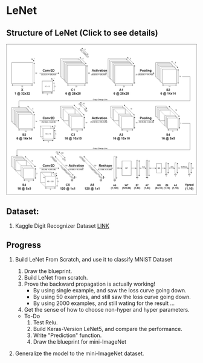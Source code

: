 # LeNet

## Structure of LeNet (Click to see details)
![Structure of LeNet](https://github.com/Ratherman/AI/blob/main/DeepLearning/HW3/imgs/Structure_LeNet5.png)

## Dataset:
1. Kaggle Digit Recognizer Dataset [LINK](https://www.kaggle.com/c/digit-recognizer/data)

## Progress
1. Build LeNet From Scratch, and use it to classify MNIST Dataset
    1. Draw the blueprint.
    2. Build LeNet from scratch.
    3. Prove the backward propagation is actually working!
        * By using single example, and saw the loss curve going down.
        * By using 50 examples, and still saw the loss curve going down.
        * By using 2000 examples, and still wating for the result ...
    4. Get the sense of how to choose non-hyper and hyper parameters.

    * To-Do
        1. Test Relu.
        2. Build Keras-Version LeNet5, and compare the performance.
        3. Write "Prediction" function.
        4. Draw the blueprint for mini-ImageNet

2. Generalize the model to the mini-ImageNet dataset.
